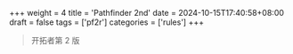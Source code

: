 +++
weight = 4
title = 'Pathfinder 2nd'
date = 2024-10-15T17:40:58+08:00
draft = false
tags = ['pf2r']
categories = ['rules']
+++
> 开拓者第 2 版
